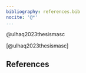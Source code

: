 ```yaml
---
bibliography: references.bib
nocite: '@*'
...
```


@ulhaq2023thesismasc

[@ulhaq2023thesismasc]

## References
